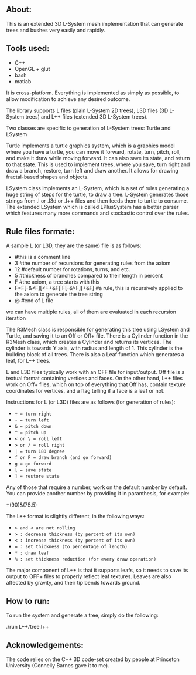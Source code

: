 About:
---------------------------------
This is an extended 3D L-System mesh implementation that can generate trees and bushes very easily and rapidly.

Tools used:
------------------------------------
- C++
- OpenGL + glut
- bash
- matlab


It is cross-platform. Everything is implemented as simply as possible, to allow modification to achieve any desired outcome.

The library supports L files (plain L-System 2D trees), L3D files (3D L-System trees) and L++ files (extended 3D L-System trees).

Two classes are specific to generation of L-System trees: Turtle and LSystem

Turtle implements a turtle graphics system, which is a graphics model where you have a turtle, you can move it forward, rotate, turn, pitch, roll, and make it draw while moving forward. It can also save its state, and return to that state. This is used to implement trees, where you save, turn right and draw a branch, restore, turn left and draw another. It allows for drawing fractal-based shapes and objects.

LSystem class implements an L-System, which is a set of rules generating a huge string of steps for the turtle, to draw a tree. L-System generates those strings from .l or .l3d or .l++ files and then feeds them to turtle to consume. The extended LSystem which is called LPlusSystem has a better parser which features many more commands and stockastic control over the rules.

Rule files formate:
-------------------------------------------------------------------------------
A sample L (or L3D, they are the same) file is as follows:
- #this is a comment line
- 3 #the number of recursions for generating rules from the axiom
- 12 #default number for rotations, turns, and etc.
- 5 #thickness of branches compared to their length in percent
- F #the axiom, a tree starts with this
- F=F[-&<F][<++&F]|F[-&>F][+&F] #a rule, this is recursively applied to the axiom to generate the tree string
- @ #end of L file

we can have multiple rules, all of them are evaluated in each recursion iteration



The R3Mesh class is responsible for generating this tree using LSystem and Turtle,
and saving it to an Off or Off+ file.
There is a Cylinder function in the R3Mesh class,
which creates a Cylinder and returns its vertices.
The cylinder is towards Y axis, with radius and length of 1.
This cylinder is the building block of all trees. There is also a Leaf function which generates a leaf, for L++ trees.


L and L3D files typically work with an OFF file for input/output.
Off file is a textual format containing vertices and faces.
On the other hand, L++ files work on Off+ files, which on top of everything that Off has, contain texture coordinates for vertices,
and a flag telling if a face is a leaf or not.

Instructions for L (or L3D) files are as follows (for generation of rules):
- `+ = turn right`
- `- = turn left`
- `& = pitch down`
- `^ = pitch up`
- `< or \ = roll left`
- `> or / = roll right`
- `| = turn 180 degree`
- `f or F = draw branch (and go forward)`
- `g = go forward`
- `[ = save state`
- `] = restore state`

Any of those that require a number, work on the default number by default. You can provide another number by providing it in paranthesis, for example:

+(90)&(75.5)

The L++ format is slightly different, in the following ways:
- `> and < are not rolling`
- `> : decrease thickness (by percent of its own)`
- `< : increase thickness (by percent of its own)`
- `= : set thickness (to percentage of length)`
- `* : draw leaf`
- `% : set thickness reduction (for every draw operation)`

The major component of L++ is that it supports leafs, so it needs to save its output to OFF+ files to properly reflect leaf textures. Leaves are also affected by gravity, and their tip bends towards ground.

How to run:
-------------------------------------------------------------------------
To run the system and generate a tree, simply do the following:

./run L++/tree.l++


Acknowledgements:
---------------------------------

The code relies on the C++ 3D code-set created by people at Princeton University (Connelly Barnes gave it to me).
